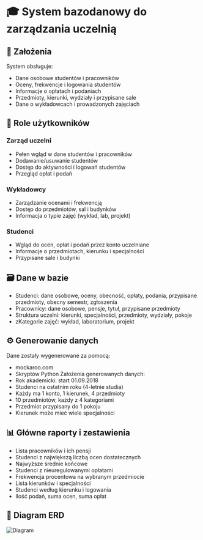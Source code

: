 # 🎓 System bazodanowy do zarządzania uczelnią

## 📌 Założenia

System obsługuje:
- Dane osobowe studentów i pracowników
- Oceny, frekwencje i logowania studentów
- Informacje o opłatach i podaniach
- Przedmioty, kierunki, wydziały i przypisane sale
- Dane o wykładowcach i prowadzonych zajęciach

## 👥 Role użytkowników

### Zarząd uczelni
- Pełen wgląd w dane studentów i pracowników
- Dodawanie/usuwanie studentów
- Dostęp do aktywności i logowań studentów
- Przegląd opłat i podań

### Wykładowcy
- Zarządzanie ocenami i frekwencją
- Dostęp do przedmiotów, sal i budynków
- Informacja o typie zajęć (wykład, lab, projekt)

### Studenci
- Wgląd do ocen, opłat i podań przez konto uczelniane
- Informacje o przedmiotach, kierunku i specjalności
- Przypisane sale i budynki

## 🗃️ Dane w bazie
- Studenci: dane osobowe, oceny, obecność, opłaty, podania, przypisane przedmioty, obecny semestr, zgłoszenia
- Pracownicy: dane osobowe, pensje, tytuł, przypisane przedmioty
- Struktura uczelni: kierunki, specjalności, przedmioty, wydziały, pokoje
- zKategorie zajęć: wykład, laboratorium, projekt

## ⚙️ Generowanie danych
Dane zostały wygenerowane za pomocą:
- mockaroo.com
- Skryptów Python
Założenia generowanych danych:
- Rok akademicki: start 01.09.2018
- Studenci na ostatnim roku (4-letnie studia)
- Każdy ma 1 konto, 1 kierunek, 4 przedmioty
- 10 przedmiotów, każdy z 4 kategoriami
- Przedmiot przypisany do 1 pokoju
- Kierunek może mieć wiele specjalności

## 📊 Główne raporty i zestawienia
- Lista pracowników i ich pensji
- Studenci z największą liczbą ocen dostatecznych
- Najwyższe średnie końcowe
- Studenci z nieuregulowanymi opłatami
- Frekwencja procentowa na wybranym przedmiocie
- Lista kierunków i specjalności
- Studenci według kierunku i logowania
- Ilość podań, suma ocen, suma opłat

## 🧩 Diagram ERD
![Diagram](https://github.com/Verthie/Projekt-relacyjnej-bazy/assets/47531645/341c0cc0-95ef-4805-bfc5-d13d444c2bf9)
